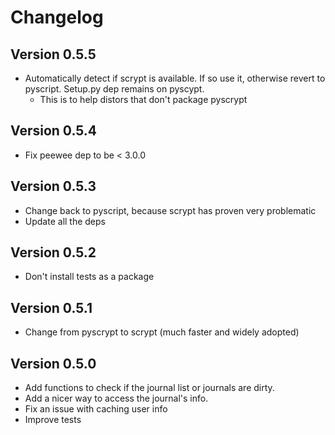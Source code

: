# Changelog

## Version 0.5.5
* Automatically detect if scrypt is available. If so use it, otherwise revert to pyscript. Setup.py dep remains on pyscypt.
  * This is to help distors that don't package pyscrypt

## Version 0.5.4
* Fix peewee dep to be < 3.0.0

## Version 0.5.3
* Change back to pyscript, because scrypt has proven very problematic
* Update all the deps

## Version 0.5.2
* Don't install tests as a package

## Version 0.5.1
* Change from pyscrypt to scrypt (much faster and widely adopted)

## Version 0.5.0
* Add functions to check if the journal list or journals are dirty.
* Add a nicer way to access the journal's info.
* Fix an issue with caching user info
* Improve tests
